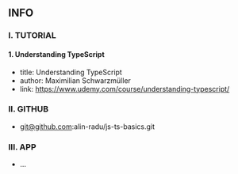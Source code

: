 ## INFO

### I. TUTORIAL

#### 1. Understanding TypeScript

- title: Understanding TypeScript
- author: Maximilian Schwarzmüller
- link: https://www.udemy.com/course/understanding-typescript/

### II. GITHUB

- git@github.com:alin-radu/js-ts-basics.git

### III. APP

- ...


